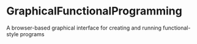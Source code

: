 # GraphicalFunctionalProgramming
A browser-based graphical interface for creating and running functional-style programs
